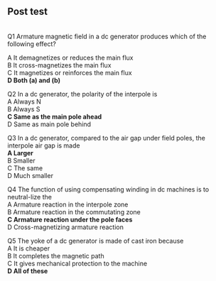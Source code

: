 ## Post test
<br>
Q1 Armature magnetic field in a dc generator produces which of the following effect?<br>

A It demagnetizes or reduces the main flux<br>
B It cross-magnetizes the main flux<br>
C It magnetizes or reinforces the main flux<br>
<b>D Both (a) and (b) <br></b>



Q2 In a dc generator, the polarity of the interpole is<br>
A Always N<br>
B Always S<br>
<b> C Same as the main pole ahead<br></b>
D Same as main pole behind<br>



Q3 In a dc generator, compared to the air gap under field poles, the interpole air gap is made<br>
<b>A Larger<br></b>
B Smaller<br>
C The same<br>
D Much smaller<br>




Q4 The function of using compensating winding in dc machines is to neutral-lize the<br>
A Armature reaction in the interpole zone<br>
B Armature reaction in the commutating zone<br>
<b>C Armature reaction under the pole faces<br></b>
D Cross-magnetizing armature reaction<br>


Q5 The yoke of a dc generator is made of cast iron because<br>
A It is cheaper<br>
B It completes the magnetic path<br>
C It gives mechanical protection to the machine<br>
<b>D All of these<br></b>


